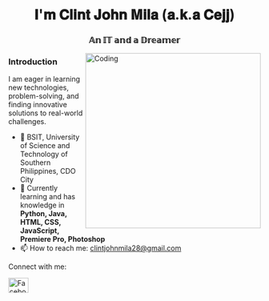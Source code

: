 
<h1 align="center">𝐈'𝐦 𝐂𝐥𝐢𝐧𝐭 𝐉𝐨𝐡𝐧 𝐌𝐢𝐥𝐚 (𝐚.𝐤.𝐚 𝐂𝐞𝐣𝐣)</h1>
<h3 align="center">𝔸𝕟 𝕀𝕋 𝕒𝕟𝕕 𝕒 𝔻𝕣𝕖𝕒𝕞𝕖𝕣</h3>
<img align="right" alt="Coding" width="350" src="https://github.com/user-attachments/assets/5a5c918d-afba-4488-af01-3ea45aef4b8c">

<h3 align="left">Introduction</h3>
<p>I am eager in learning new technologies, problem-solving, and finding innovative solutions to real-world challenges.</p>

<ul>
  <li>🏫 BSIT, University of Science and Technology of Southern Philippines, CDO City</li>
  <li>🌱 Currently learning and has knowledge in <strong>Python, Java, HTML, CSS, JavaScript, Premiere Pro, Photoshop</strong></li>
  <li>📫 How to reach me: <a href="mailto:clintjohnmila28@gmail.com">clintjohnmila28@gmail.com</a></li>
</ul>

  
 Connect with me:

<p align="left" style="display: flex; gap: 10px;">
   <a href="https://www.facebook.com/cejj.m/" target="_blank">
    <img src="https://raw.githubusercontent.com/rahuldkjain/github-profile-readme-generator/master/src/images/icons/Social/facebook.svg" alt="Facebook" height="30" width="40" />
  </a>

